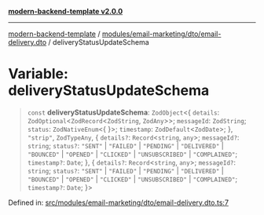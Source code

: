 [**modern-backend-template v2.0.0**](../../../../../README.md)

***

[modern-backend-template](../../../../../modules.md) / [modules/email-marketing/dto/email-delivery.dto](../README.md) / deliveryStatusUpdateSchema

# Variable: deliveryStatusUpdateSchema

> `const` **deliveryStatusUpdateSchema**: `ZodObject`\<\{ `details`: `ZodOptional`\<`ZodRecord`\<`ZodString`, `ZodAny`\>\>; `messageId`: `ZodString`; `status`: `ZodNativeEnum`\<\{ \}\>; `timestamp`: `ZodDefault`\<`ZodDate`\>; \}, `"strip"`, `ZodTypeAny`, \{ `details?`: `Record`\<`string`, `any`\>; `messageId?`: `string`; `status?`: `"SENT"` \| `"FAILED"` \| `"PENDING"` \| `"DELIVERED"` \| `"BOUNCED"` \| `"OPENED"` \| `"CLICKED"` \| `"UNSUBSCRIBED"` \| `"COMPLAINED"`; `timestamp?`: `Date`; \}, \{ `details?`: `Record`\<`string`, `any`\>; `messageId?`: `string`; `status?`: `"SENT"` \| `"FAILED"` \| `"PENDING"` \| `"DELIVERED"` \| `"BOUNCED"` \| `"OPENED"` \| `"CLICKED"` \| `"UNSUBSCRIBED"` \| `"COMPLAINED"`; `timestamp?`: `Date`; \}\>

Defined in: [src/modules/email-marketing/dto/email-delivery.dto.ts:7](https://github.com/maemreyo/saas-4cus-nodejs/blob/2a5b3f3aa11335dfa561e80e1feabb8e6084261e/src/modules/email-marketing/dto/email-delivery.dto.ts#L7)
